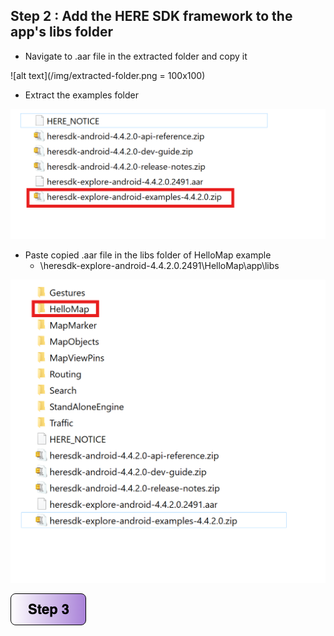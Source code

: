 ## Step 2 : Add the HERE SDK framework to the app's libs folder

- Navigate to .aar file in the extracted folder and copy it

![alt text](/img/extracted-folder.png = 100x100)

- Extract the examples folder

![alt text](/img/extract-ex.png)

- Paste copied .aar file in the libs folder of HelloMap example
    - \heresdk-explore-android-4.4.2.0.2491\HelloMap\app\libs

![alt text](/img/extracted-ex.png)

[![Foo](/img/s3.png)](/Step3.md) 